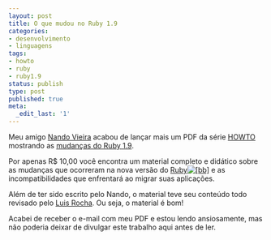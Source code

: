 ```yaml
---
layout: post
title: O que mudou no Ruby 1.9
categories:
- desenvolvimento
- linguagens
tags:
- howto
- ruby
- ruby1.9
status: publish
type: post
published: true
meta:
  _edit_last: '1'
---
```

Meu amigo <a href="http://simplesideias.com.br/">Nando Vieira</a> acabou de lançar mais um PDF da série <a href="http://howto.simplesideias.com.br/">HOWTO</a> mostrando as <a href="http://howto.simplesideias.com.br/o-que-mudou-no-ruby-19">mudanças do Ruby 1.9</a>.

Por apenas R$ 10,00 você encontra um material completo e didático sobre as mudanças que ocorreram na nova versão do <a href="http://sledge.boo-box.com/list/page/UnVieStsaW5ndWFnZW1fIyNfYm94XyMjX3RhZ2dpbmctdG9vbF8jI184Njc=-60" class="bbli">Ruby<img src="http://boo-box.com/bbli" alt="[bb]" class="bbic" /></a> e as incompatibilidades que enfrentará ao migrar suas aplicações.

Além de ter sido escrito pelo Nando, o material teve seu conteúdo todo revisado pelo <a href="http://lsdr.net/blog/">Luis Rocha</a>. Ou seja, o material é bom!

Acabei de receber o e-mail com meu PDF e estou lendo ansiosamente, mas não poderia deixar de divulgar este trabalho aqui antes de ler.
